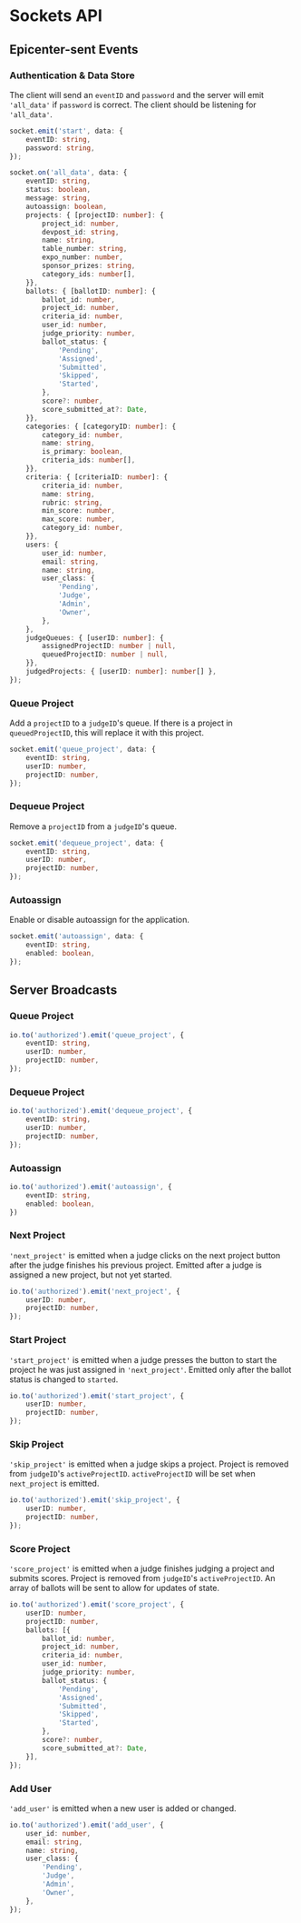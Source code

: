 # Sockets API

## Epicenter-sent Events
### Authentication & Data Store
The client will send an `eventID` and `password` and the server will emit `'all_data'` if `password` is correct. The client should be listening for `'all_data'`.

```typescript
socket.emit('start', data: {
    eventID: string,
    password: string,
});

socket.on('all_data', data: {
    eventID: string,
    status: boolean,
    message: string,
    autoassign: boolean,
    projects: { [projectID: number]: {
        project_id: number,
        devpost_id: string,
        name: string,
        table_number: string,
        expo_number: number,
        sponsor_prizes: string,
        category_ids: number[],
    }},
    ballots: { [ballotID: number]: {
        ballot_id: number,
        project_id: number,
        criteria_id: number,
        user_id: number,
        judge_priority: number,
        ballot_status: {
            'Pending',
            'Assigned',
            'Submitted',
            'Skipped',
            'Started',
        },
        score?: number,
        score_submitted_at?: Date,
    }},
    categories: { [categoryID: number]: {
        category_id: number,
        name: string,
        is_primary: boolean,
        criteria_ids: number[],
    }},
    criteria: { [criteriaID: number]: {
        criteria_id: number,
        name: string,
        rubric: string,
        min_score: number,
        max_score: number,
        category_id: number,
    }},
    users: {
        user_id: number,
        email: string,
        name: string,
        user_class: {
            'Pending',
            'Judge',
            'Admin',
            'Owner',
        },
    },
    judgeQueues: { [userID: number]: {
        assignedProjectID: number | null,
        queuedProjectID: number | null,
    }},
    judgedProjects: { [userID: number]: number[] },
});
```

### Queue Project
Add a `projectID` to a `judgeID`'s queue. If there is a project in `queuedProjectID`, this will replace it with this project.
```typescript
socket.emit('queue_project', data: {
    eventID: string,
    userID: number,
    projectID: number,
});
```

### Dequeue Project
Remove a `projectID` from a `judgeID`'s queue.
```typescript
socket.emit('dequeue_project', data: {
    eventID: string,
    userID: number,
    projectID: number,
});
```

### Autoassign
Enable or disable autoassign for the application.
```typescript
socket.emit('autoassign', data: {
    eventID: string,
    enabled: boolean,
});
```

## Server Broadcasts
### Queue Project
```typescript
io.to('authorized').emit('queue_project', {
    eventID: string,
    userID: number,
    projectID: number,
});
```

### Dequeue Project
```typescript
io.to('authorized').emit('dequeue_project', {
    eventID: string,
    userID: number,
    projectID: number,
});
```

### Autoassign
```typescript
io.to('authorized').emit('autoassign', {
    eventID: string,
    enabled: boolean,
})
```

### Next Project
`'next_project'` is emitted when a judge clicks on the next project button after the judge finishes his previous project. Emitted after a judge is assigned a new project, but not yet started.
```typescript
io.to('authorized').emit('next_project', {
    userID: number,
    projectID: number,
});
```

### Start Project
`'start_project'` is emitted when a judge presses the button to start the project he was just assigned in `'next_project'`. Emitted only after the ballot status is changed to `started`.
```typescript
io.to('authorized').emit('start_project', {
    userID: number,
    projectID: number,
});
```

### Skip Project
`'skip_project'` is emitted when a judge skips a project. Project is removed from `judgeID`'s `activeProjectID`. `activeProjectID` will be set when `next_project` is emitted.
```typescript
io.to('authorized').emit('skip_project', {
    userID: number,
    projectID: number,
});
```

### Score Project
`'score_project'` is emitted when a judge finishes judging a project and submits scores. Project is removed from `judgeID`'s `activeProjectID`. An array of ballots will be sent to allow for updates of state.
```typescript
io.to('authorized').emit('score_project', {
    userID: number,
    projectID: number,
    ballots: [{
        ballot_id: number,
        project_id: number,
        criteria_id: number,
        user_id: number,
        judge_priority: number,
        ballot_status: {
            'Pending',
            'Assigned',
            'Submitted',
            'Skipped',
            'Started',
        },
        score?: number,
        score_submitted_at?: Date,
    }],
});
```

### Add User
`'add_user'` is emitted when a new user is added or changed.

```typescript
io.to('authorized').emit('add_user', {
    user_id: number,
    email: string,
    name: string,
    user_class: {
        'Pending',
        'Judge',
        'Admin',
        'Owner',
    },
});
```
